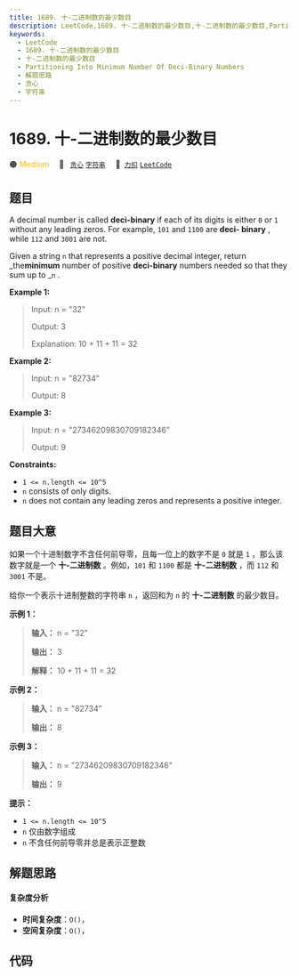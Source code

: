 ```yaml
---
title: 1689. 十-二进制数的最少数目
description: LeetCode,1689. 十-二进制数的最少数目,十-二进制数的最少数目,Partitioning Into Minimum Number Of Deci-Binary Numbers,解题思路,贪心,字符串
keywords:
  - LeetCode
  - 1689. 十-二进制数的最少数目
  - 十-二进制数的最少数目
  - Partitioning Into Minimum Number Of Deci-Binary Numbers
  - 解题思路
  - 贪心
  - 字符串
---
```


# 1689. 十-二进制数的最少数目

🟠 <font color=#ffb800>Medium</font>&emsp; 🔖&ensp; [`贪心`](/tag/greedy.md) [`字符串`](/tag/string.md)&emsp; 🔗&ensp;[`力扣`](https://leetcode.cn/problems/partitioning-into-minimum-number-of-deci-binary-numbers) [`LeetCode`](https://leetcode.com/problems/partitioning-into-minimum-number-of-deci-binary-numbers)

## 题目

A decimal number is called **deci-binary** if each of its digits is either `0`
or `1` without any leading zeros. For example, `101` and `1100` are **deci-
binary** , while `112` and `3001` are not.

Given a string `n` that represents a positive decimal integer, return
_the**minimum** number of positive **deci-binary** numbers needed so that they
sum up to _`n` _._



**Example 1:**

> Input: n = "32"
> 
> Output: 3
> 
> Explanation: 10 + 11 + 11 = 32

**Example 2:**

> Input: n = "82734"
> 
> Output: 8

**Example 3:**

> Input: n = "27346209830709182346"
> 
> Output: 9

**Constraints:**

  * `1 <= n.length <= 10^5`
  * `n` consists of only digits.
  * `n` does not contain any leading zeros and represents a positive integer.


## 题目大意

如果一个十进制数字不含任何前导零，且每一位上的数字不是 `0` 就是 `1` ，那么该数字就是一个 **十-二进制数** 。例如，`101` 和
`1100` 都是 **十-二进制数** ，而 `112` 和 `3001` 不是。

给你一个表示十进制整数的字符串 `n` ，返回和为 `n` 的 **十-二进制数** 的最少数目。

**示例 1：**

> 
> 
> 
> 
> 
> **输入：** n = "32"
> 
> **输出：** 3
> 
> **解释：** 10 + 11 + 11 = 32
> 
> 

**示例 2：**

> 
> 
> 
> 
> 
> **输入：** n = "82734"
> 
> **输出：** 8
> 
> 

**示例 3：**

> 
> 
> 
> 
> 
> **输入：** n = "27346209830709182346"
> 
> **输出：** 9
> 
> 

**提示：**

  * `1 <= n.length <= 10^5`
  * `n` 仅由数字组成
  * `n` 不含任何前导零并总是表示正整数


## 解题思路

#### 复杂度分析

- **时间复杂度**：`O()`，
- **空间复杂度**：`O()`，

## 代码

```javascript

```